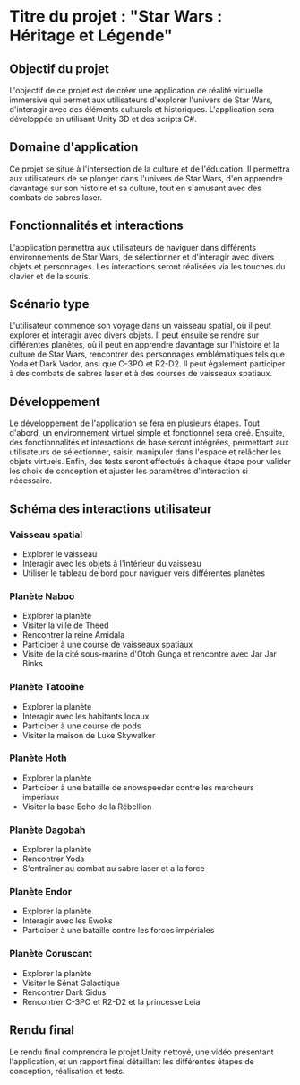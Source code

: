 # Titre du projet : "Star Wars : Héritage et Légende"

## Objectif du projet
L'objectif de ce projet est de créer une application de réalité virtuelle immersive qui permet aux utilisateurs d'explorer l'univers de Star Wars, d'interagir avec des éléments culturels et historiques. L'application sera développée en utilisant Unity 3D et des scripts C#.

## Domaine d'application
Ce projet se situe à l'intersection de la culture et de l'éducation. Il permettra aux utilisateurs de se plonger dans l'univers de Star Wars, d'en apprendre davantage sur son histoire et sa culture, tout en s'amusant avec des combats de sabres laser.

## Fonctionnalités et interactions
L'application permettra aux utilisateurs de naviguer dans différents environnements de Star Wars, de sélectionner et d'interagir avec divers objets et personnages. Les interactions seront réalisées via les touches du clavier et de la souris.

## Scénario type
L'utilisateur commence son voyage dans un vaisseau spatial, où il peut explorer et interagir avec divers objets. Il peut ensuite se rendre sur différentes planètes, où il peut en apprendre davantage sur l'histoire et la culture de Star Wars, rencontrer des personnages emblématiques tels que Yoda et Dark Vador, ansi que C-3PO et R2-D2. Il peut également participer à des combats de sabres laser et à des courses de vaisseaux spatiaux.

## Développement
Le développement de l'application se fera en plusieurs étapes. Tout d'abord, un environnement virtuel simple et fonctionnel sera créé. Ensuite, des fonctionnalités et interactions de base seront intégrées, permettant aux utilisateurs de sélectionner, saisir, manipuler dans l'espace et relâcher les objets virtuels. Enfin, des tests seront effectués à chaque étape pour valider les choix de conception et ajuster les paramètres d'interaction si nécessaire.

## Schéma des interactions utilisateur

### Vaisseau spatial
- Explorer le vaisseau
- Interagir avec les objets à l'intérieur du vaisseau
- Utiliser le tableau de bord pour naviguer vers différentes planètes

### Planète Naboo
- Explorer la planète
- Visiter la ville de Theed
- Rencontrer la reine Amidala
- Participer à une course de vaisseaux spatiaux
- Visite de la cité sous-marine d'Otoh Gunga et rencontre avec Jar Jar Binks

### Planète Tatooine
- Explorer la planète
- Interagir avec les habitants locaux
- Participer à une course de pods
- Visiter la maison de Luke Skywalker

### Planète Hoth
- Explorer la planète
- Participer à une bataille de snowspeeder contre les marcheurs impériaux
- Visiter la base Echo de la Rébellion

### Planète Dagobah
- Explorer la planète
- Rencontrer Yoda
- S'entraîner au combat au sabre laser et a la force

### Planète Endor
- Explorer la planète
- Interagir avec les Ewoks
- Participer à une bataille contre les forces impériales

### Planète Coruscant
- Explorer la planète
- Visiter le Sénat Galactique
- Rencontrer Dark Sidus
- Rencontrer C-3PO et R2-D2 et la princesse Leia

## Rendu final
Le rendu final comprendra le projet Unity nettoyé, une vidéo présentant l'application, et un rapport final détaillant les différentes étapes de conception, réalisation et tests.